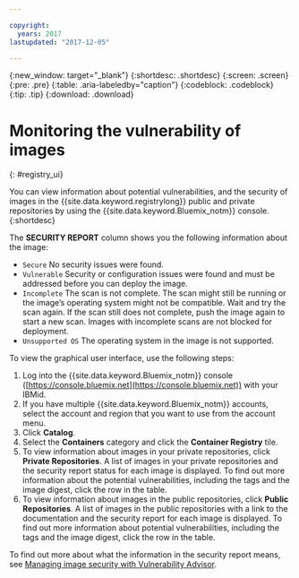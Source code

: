 ```yaml
---

copyright:
  years: 2017
lastupdated: "2017-12-05"

---
```


{:new_window: target="_blank"}
{:shortdesc: .shortdesc}
{:screen: .screen}
{:pre: .pre}
{:table: .aria-labeledby="caption"}
{:codeblock: .codeblock}
{:tip: .tip}
{:download: .download}


# Monitoring the vulnerability of images
{: #registry_ui}

You can view information about potential vulnerabilities, and the security of images in the {{site.data.keyword.registrylong}} public and private repositories by using the {{site.data.keyword.Bluemix_notm}} console.
{:shortdesc}

The **SECURITY REPORT** column shows you the following information about the image:
-   `Secure` No security issues were found.
-   `Vulnerable` Security or configuration issues were found and must be addressed before you can deploy the image.
-   `Incomplete` The scan is not complete. The scan might still be running or the image’s operating system might not be compatible. Wait and try the scan again. If the scan still does not complete, push the image again to start a new scan. Images with incomplete scans are not blocked for deployment.
-   `Unsupported OS` The operating system in the image is not supported.
    
To view the graphical user interface, use the following steps:

1.  Log into the {{site.data.keyword.Bluemix_notm}} console ([https://console.bluemix.net](https://console.bluemix.net)) with your IBMid.
2.  If you have multiple {{site.data.keyword.Bluemix_notm}} accounts, select the account and region that you want to use from the account menu.
3.  Click **Catalog**.
4.  Select the **Containers** category and click the **Container Registry** tile.
5.  To view information about images in your private repositories, click **Private Repositories**. A list of images in your private repositories and the security report status for each image is displayed. To find out more information about the potential vulnerabilities, including the tags and the image digest, click the row in the table.
6.  To view information about images in the public repositories, click **Public Repositories**. A list of images in the public repositories with a link to the documentation and the security report for each image is displayed. To find out more information about potential vulnerabilities, including the tags and the image digest, click the row in the table.

To find out more about what the information in the security report means, see [Managing image security with Vulnerability Advisor](../va/va_index.html).

